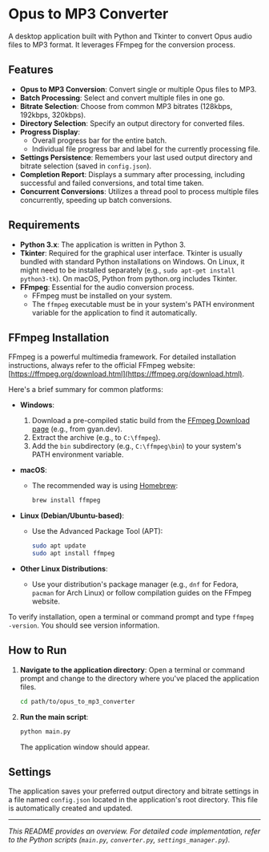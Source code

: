 # Opus to MP3 Converter

A desktop application built with Python and Tkinter to convert Opus audio files to MP3 format. It leverages FFmpeg for the conversion process.

## Features

*   **Opus to MP3 Conversion**: Convert single or multiple Opus files to MP3.
*   **Batch Processing**: Select and convert multiple files in one go.
*   **Bitrate Selection**: Choose from common MP3 bitrates (128kbps, 192kbps, 320kbps).
*   **Directory Selection**: Specify an output directory for converted files.
*   **Progress Display**:
    *   Overall progress bar for the entire batch.
    *   Individual file progress bar and label for the currently processing file.
*   **Settings Persistence**: Remembers your last used output directory and bitrate selection (saved in `config.json`).
*   **Completion Report**: Displays a summary after processing, including successful and failed conversions, and total time taken.
*   **Concurrent Conversions**: Utilizes a thread pool to process multiple files concurrently, speeding up batch conversions.

## Requirements

*   **Python 3.x**: The application is written in Python 3.
*   **Tkinter**: Required for the graphical user interface. Tkinter is usually bundled with standard Python installations on Windows. On Linux, it might need to be installed separately (e.g., `sudo apt-get install python3-tk`). On macOS, Python from python.org includes Tkinter.
*   **FFmpeg**: Essential for the audio conversion process.
    *   FFmpeg must be installed on your system.
    *   The `ffmpeg` executable must be in your system's PATH environment variable for the application to find it automatically.

## FFmpeg Installation

FFmpeg is a powerful multimedia framework. For detailed installation instructions, always refer to the official FFmpeg website: [https://ffmpeg.org/download.html](https://ffmpeg.org/download.html).

Here's a brief summary for common platforms:

*   **Windows**:
    1.  Download a pre-compiled static build from the [FFmpeg Download page](https://ffmpeg.org/download.html) (e.g., from gyan.dev).
    2.  Extract the archive (e.g., to `C:\ffmpeg`).
    3.  Add the `bin` subdirectory (e.g., `C:\ffmpeg\bin`) to your system's PATH environment variable.

*   **macOS**:
    *   The recommended way is using [Homebrew](https://brew.sh/):
        ```bash
        brew install ffmpeg
        ```

*   **Linux (Debian/Ubuntu-based)**:
    *   Use the Advanced Package Tool (APT):
        ```bash
        sudo apt update
        sudo apt install ffmpeg
        ```
*   **Other Linux Distributions**:
    *   Use your distribution's package manager (e.g., `dnf` for Fedora, `pacman` for Arch Linux) or follow compilation guides on the FFmpeg website.

To verify installation, open a terminal or command prompt and type `ffmpeg -version`. You should see version information.

## How to Run

1.  **Navigate to the application directory**:
    Open a terminal or command prompt and change to the directory where you've placed the application files.
    ```bash
    cd path/to/opus_to_mp3_converter
    ```

2.  **Run the main script**:
    ```bash
    python main.py
    ```
    The application window should appear.

## Settings

The application saves your preferred output directory and bitrate settings in a file named `config.json` located in the application's root directory. This file is automatically created and updated.

---

*This README provides an overview. For detailed code implementation, refer to the Python scripts (`main.py`, `converter.py`, `settings_manager.py`).*
